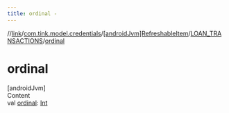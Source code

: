 ```yaml
---
title: ordinal -
---
```

//[link](../../../index.md)/[com.tink.model.credentials](../../index.md)/[[androidJvm]RefreshableItem](../index.md)/[LOAN_TRANSACTIONS](index.md)/[ordinal](ordinal.md)



# ordinal  
[androidJvm]  
Content  
val [ordinal](ordinal.md): [Int](https://kotlinlang.org/api/latest/jvm/stdlib/kotlin/-int/index.html)  



